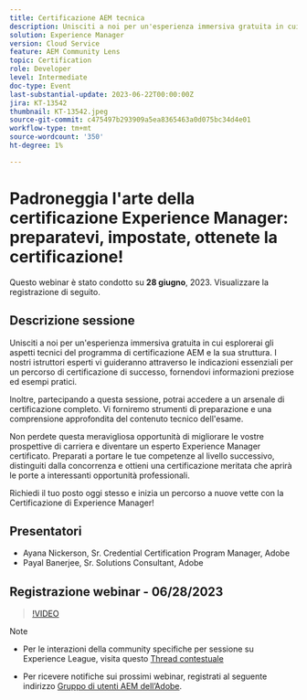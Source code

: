 ```yaml
---
title: Certificazione AEM tecnica
description: Unisciti a noi per un'esperienza immersiva gratuita in cui esplorerai gli aspetti tecnici del programma di certificazione AEM e la sua struttura. I nostri istruttori esperti ti guideranno attraverso le indicazioni essenziali per un percorso di certificazione di successo, fornendoti informazioni preziose ed esempi pratici.Inoltre, partecipando a questa sessione, potrai accedere a un arsenale di certificazione completo. Vi forniremo i toolkit di preparazione, e una comprensione approfondita del contenuto tecnico dell'esame.Non perdere questa meravigliosa opportunità per aumentare le vostre prospettive di carriera e diventare un esperto Experience Manager certificato. Preparati a portare le tue competenze al livello successivo, distinguiti dalla concorrenza e ottieni una certificazione meritata che aprirà le porte a interessanti opportunità professionali.Richiedi il tuo posto oggi e inizia un percorso a nuove vette con la certificazione Experience Manager!
solution: Experience Manager
version: Cloud Service
feature: AEM Community Lens
topic: Certification
role: Developer
level: Intermediate
doc-type: Event
last-substantial-update: 2023-06-22T00:00:00Z
jira: KT-13542
thumbnail: KT-13542.jpeg
source-git-commit: c475497b293909a5ea8365463a0d075bc34d4e01
workflow-type: tm+mt
source-wordcount: '350'
ht-degree: 1%

---
```



# Padroneggia l&#39;arte della certificazione Experience Manager: preparatevi, impostate, ottenete la certificazione!

Questo webinar è stato condotto su **28 giugno**, 2023. Visualizzare la registrazione di seguito.

## Descrizione sessione

Unisciti a noi per un&#39;esperienza immersiva gratuita in cui esplorerai gli aspetti tecnici del programma di certificazione AEM e la sua struttura. I nostri istruttori esperti vi guideranno attraverso le indicazioni essenziali per un percorso di certificazione di successo, fornendovi informazioni preziose ed esempi pratici.

Inoltre, partecipando a questa sessione, potrai accedere a un arsenale di certificazione completo. Vi forniremo strumenti di preparazione e una comprensione approfondita del contenuto tecnico dell&#39;esame.

Non perdete questa meravigliosa opportunità di migliorare le vostre prospettive di carriera e diventare un esperto Experience Manager certificato. Preparati a portare le tue competenze al livello successivo, distinguiti dalla concorrenza e ottieni una certificazione meritata che aprirà le porte a interessanti opportunità professionali.

Richiedi il tuo posto oggi stesso e inizia un percorso a nuove vette con la Certificazione di Experience Manager!

## Presentatori

* Ayana Nickerson, Sr. Credential Certification Program Manager, Adobe
* Payal Banerjee, Sr. Solutions Consultant, Adobe

## Registrazione webinar - 06/28/2023

>[!VIDEO](https://video.tv.adobe.com/v/3421028)

>[!NOTE]
>
>* Per le interazioni della community specifiche per sessione su Experience League, visita questo [Thread contestuale](https://adobe.ly/3p2CmbA)
>
>* Per ricevere notifiche sui prossimi webinar, registrati al seguente indirizzo [Gruppo di utenti AEM dell’Adobe](https://aem-augs.adobe.com/).
